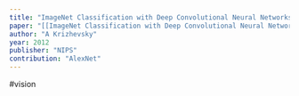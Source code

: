 ```yaml
---
title: "ImageNet Classification with Deep Convolutional Neural Networks"
paper: "[[ImageNet Classification with Deep Convolutional Neural Networks.pdf]]"
author: "A Krizhevsky"
year: 2012
publisher: "NIPS"
contribution: "AlexNet"
---
```

#vision 
